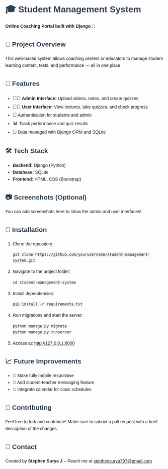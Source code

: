 <!DOCTYPE html>
<html lang="en">
<head>
  <meta charset="UTF-8">
  <title>🎓 Student Management System - Online Coaching Portal</title>
  <style>
    body { font-family: Arial, sans-serif; padding: 30px; line-height: 1.6; }
    h1, h2 { color: #2c3e50; }
    code { background: #f4f4f4; padding: 2px 5px; border-radius: 4px; }
    ul { margin-top: 0; }
    .emoji { font-size: 1.2em; }
  </style>
</head>
<body>

  <h1>🎓 Student Management System</h1>
  <p><strong>Online Coaching Portal built with Django 🐍</strong></p>

  <h2>📌 Project Overview</h2>
  <p>This web-based system allows coaching centers or educators to manage student learning content, tests, and performance — all in one place.</p>

  <h2>🚀 Features</h2>
  <ul>
    <li><span class="emoji">🧑‍🏫</span> <strong>Admin Interface:</strong> Upload videos, notes, and create quizzes</li>
    <li><span class="emoji">👨‍🎓</span> <strong>User Interface:</strong> View lectures, take quizzes, and check progress</li>
    <li><span class="emoji">🔐</span> Authentication for students and admin</li>
    <li><span class="emoji">📊</span> Track performance and quiz results</li>
    <li><span class="emoji">💾</span> Data managed with Django ORM and SQLite</li>
  </ul>

  <h2>🛠️ Tech Stack</h2>
  <ul>
    <li><strong>Backend:</strong> Django (Python)</li>
    <li><strong>Database:</strong> SQLite</li>
    <li><strong>Frontend:</strong> HTML, CSS (Bootstrap)</li>
  </ul>

  <h2>📷 Screenshots (Optional)</h2>
  <p>You can add screenshots here to show the admin and user interfaces!</p>

  <h2>📂 Installation</h2>
  <ol>
    <li>Clone the repository:</li>
    <pre><code>git clone https://github.com/yourusername/student-management-system.git</code></pre>
    <li>Navigate to the project folder:</li>
    <pre><code>cd student-management-system</code></pre>
    <li>Install dependencies:</li>
    <pre><code>pip install -r requirements.txt</code></pre>
    <li>Run migrations and start the server:</li>
    <pre><code>python manage.py migrate<br>python manage.py runserver</code></pre>
    <li>Access at: <a href="http://127.0.0.1:8000" target="_blank">http://127.0.0.1:8000</a></li>
  </ol>

  <h2>📈 Future Improvements</h2>
  <ul>
    <li>📱 Make fully mobile responsive</li>
    <li>📨 Add student-teacher messaging feature</li>
    <li>📅 Integrate calendar for class schedules</li>
  </ul>

  <h2>🤝 Contributing</h2>
  <p>Feel free to fork and contribute! Make sure to submit a pull request with a brief description of the changes.</p>

  <h2>📧 Contact</h2>
  <p>Created by <strong>Stephen Surya J</strong> – Reach me at <a href="mailto:stephensurya797@gmail.com">stephensurya797@gmail.com</a></p>

</body>
</html>
